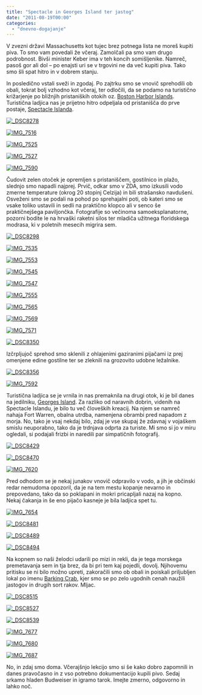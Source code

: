 ```yaml
---
title: "Spectacle in Georges Island ter jastog"
date: "2011-08-19T00:00"
categories:
  - "dnevno-dogajanje"
---
```


V zvezni državi Massachusetts kot tujec brez potnega lista ne moreš kupiti piva. To smo vam povedali že včeraj. Zamolčali pa smo vam drugo podrobnost. Bivši minister Keber ima v teh koncih somišljenike. Namreč, pasoš gor ali dol – po enajsti uri se v trgovini ne da več kupiti piva. Tako smo šli spat hitro in v dobrem stanju.

In posledično vstali sveži in zgodaj. Po zajtrku smo se vnovič sprehodili ob obali, tokrat bolj vzhodno kot včeraj, ter odločili, da se podamo na turistično križarjenje po bližnjih pristaniških otokih oz. [Boston Harbor Islands](http://en.wikipedia.org/wiki/Boston_Harbor_Islands_National_Recreation_Area). Turistična ladjica nas je prijetno hitro odpeljala od pristanišča do prve postaje, [Spectacle Islanda](http://en.wikipedia.org/wiki/Spectacle_Island_\(Massachusetts\)).

[![_DSC8278](/images/amerika/dsc8278.jpg "_DSC8278")](/images/amerika/dsc8278.jpg)

[![IMG_7516](/images/amerika/img_7516.jpg "IMG_7516")](/images/amerika/img_7516.jpg)

[![IMG_7525](/images/amerika/img_7525.jpg "IMG_7525")](/images/amerika/img_7525.jpg)

[![IMG_7527](/images/amerika/img_7527.jpg "IMG_7527")](/images/amerika/img_7527.jpg)

[![IMG_7590](/images/amerika/img_7590.jpg "IMG_7590")](/images/amerika/img_7590.jpg)

Čudovit zelen otoček je opremljen s pristaniščem, gostilnico in plažo, slednjo smo napadli najprej. Prvič, odkar smo v ZDA, smo izkusili vodo zmerne temperature (okrog 20 stopinj Celzija) in bili strašansko navdušeni. Osveženi smo se podali na pohod po sprehajalni poti, ob kateri smo se vsake toliko ustavili in sedli na praktično klopco ali v senco še praktičnejšega paviljončka. Fotografije so večinoma samoeksplanatorne, pozorni bodite le na hrvaški raketni silos ter mladiča užitnega floridskega modrasa, ki v poletnih mesecih migrira sem.

[![_DSC8298](/images/amerika/dsc8298.jpg "_DSC8298")](/images/amerika/dsc8298.jpg)

[![IMG_7535](/images/amerika/img_7535.jpg "IMG_7535")](/images/amerika/img_7535.jpg)

[![IMG_7553](/images/amerika/img_7553.jpg "IMG_7553")](/images/amerika/img_7553.jpg)

[![IMG_7545](/images/amerika/img_7545.jpg "IMG_7545")](/images/amerika/img_7545.jpg)

[![IMG_7547](/images/amerika/img_7547.jpg "IMG_7547")](/images/amerika/img_7547.jpg)

[![IMG_7555](/images/amerika/img_7555.jpg "IMG_7555")](/images/amerika/img_7555.jpg)

[![IMG_7565](/images/amerika/img_7565.jpg "IMG_7565")](/images/amerika/img_7565.jpg)

[![IMG_7569](/images/amerika/img_7569.jpg "IMG_7569")](/images/amerika/img_7569.jpg)

[![IMG_7571](/images/amerika/img_7571.jpg "IMG_7571")](/images/amerika/img_7571.jpg)

[![_DSC8350](/images/amerika/dsc8350.jpg "_DSC8350")](/images/amerika/dsc8350.jpg)

Izčrpljujoč sprehod smo sklenili z ohlajenimi gaziranimi pijačami iz prej omenjene edine gostilne ter se zleknili na grozovito udobne ležalnike.

[![_DSC8356](/images/amerika/dsc8356.jpg "_DSC8356")](/images/amerika/dsc8356.jpg)

[![IMG_7592](/images/amerika/img_7592.jpg "IMG_7592")](/images/amerika/img_7592.jpg)

Turistična ladjica se je vrnila in nas premaknila na drugi otok, ki je bil danes na jedilniku, [Georges Island](http://en.wikipedia.org/wiki/Georges_Island_\(Massachusetts\)). Za razliko od naravnih dobrin, videnih na Spectacle Islandu, je bilo tu več človeških kreacij. Na njem se namreč nahaja Fort Warren, obalna utrdba, namenjena obrambi pred napadom z morja. No, tako je vsaj nekdaj bilo, zdaj je vse skupaj že zdavnaj v vojaškem smislu neuporabno, tako da je trdnjava odprta za turiste. Mi smo si jo v miru ogledali, si podajali frizbi in naredili par simpatičnih fotografij.

[![_DSC8429](/images/amerika/dsc8429.jpg "_DSC8429")](/images/amerika/dsc8429.jpg)

[![_DSC8470](/images/amerika/dsc8470.jpg "_DSC8470")](/images/amerika/dsc8470.jpg)

[![IMG_7620](/images/amerika/img_7620.jpg "IMG_7620")](/images/amerika/img_7620.jpg)

Pred odhodom se je nekaj junakov vnovič odpravilo v vodo, a jih je občinski redar nemudoma opozoril, da je na tem mestu kopanje nevarno in prepovedano, tako da so poklapani in mokri pricapljali nazaj na kopno. Nekaj čakanja in še eno pijačo kasneje je bila ladjica spet tu.

[![IMG_7654](/images/amerika/img_7654.jpg "IMG_7654")](/images/amerika/img_7654.jpg)

[![_DSC8481](/images/amerika/dsc8481.jpg "_DSC8481")](/images/amerika/dsc8481.jpg)

[![_DSC8489](/images/amerika/dsc8489.jpg "_DSC8489")](/images/amerika/dsc8489.jpg)

[![_DSC8494](/images/amerika/dsc8494.jpg "_DSC8494")](/images/amerika/dsc8494.jpg)

Na kopnem so naši želodci udarili po mizi in rekli, da je tega morskega premetavanja sem in tja brez, da bi pri tem kaj pojedli, dovolj. Njihovemu pritisku se ni bilo možno upreti, zakoračili smo ob obali in poiskali priljubljen lokal po imenu [Barking Crab](http://www.barkingcrab.com/), kjer smo se po zelo ugodnih cenah naužili jastogov in drugih sort rakov. Mljac.

[![_DSC8515](/images/amerika/dsc8515.jpg "_DSC8515")](/images/amerika/dsc8515.jpg)

[![_DSC8527](/images/amerika/dsc8527.jpg "_DSC8527")](/images/amerika/dsc8527.jpg)

[![_DSC8539](/images/amerika/dsc8539.jpg "_DSC8539")](/images/amerika/dsc8539.jpg)

[![IMG_7677](/images/amerika/img_7677.jpg "IMG_7677")](/images/amerika/img_7677.jpg)

[![IMG_7680](/images/amerika/img_7680.jpg "IMG_7680")](/images/amerika/img_7680.jpg)

[![IMG_7687](/images/amerika/img_7687.jpg "IMG_7687")](/images/amerika/img_7687.jpg)

No, in zdaj smo doma. Včerajšnjo lekcijo smo si še kako dobro zapomnili in danes pravočasno in z vso potrebno dokumentacijo kupili pivo. Sedaj srkamo hladen Budweiser in igramo tarok. Imejte zmerno, odgovorno in lahko noč.
